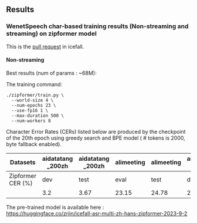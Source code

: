 ## Results

### WenetSpeech char-based training results (Non-streaming and streaming) on zipformer model

This is the [pull request](https://github.com/k2-fsa/icefall/pull/1130) in icefall.

#### Non-streaming

Best results (num of params : ~68M):

The training command:

```
./zipformer/train.py \
  --world-size 4 \
  --num-epochs 23 \
  --use-fp16 1 \
  --max-duration 500 \
  --num-workers 8
```

Character Error Rates (CERs) listed below are produced by the checkpoint of the 20th epoch using greedy search and BPE model ( # tokens is 2000, byte fallback enabled).

|     Datasets | aidatatang _200zh | aidatatang _200zh | alimeeting | alimeeting | aishell-1 | aishell-1 | aishell-2 | aishell-2 | aishell-4 | magicdata | magicdata | kespeech-asr | kespeech-asr | kespeech-asr | WenetSpeech | WenetSpeech | WenetSpeech |
|--------------------------------|------------------------------|-------------|-------------------|--------------|----------------|-------------|------------------|-------------|------------------|------------------|-------------|-----------------------|-----------------------|-------------|--------------------|-------------------------|---------------------|
|     Zipformer     CER   (%)    |     dev                      |     test    |     eval          |     test     |     dev        |     test    |     dev          |     test    |     test         |     dev          |     test    |     dev     phase1    |     dev     phase2    |     test    |     dev            |     test     meeting    |     test     net    |
|                                |     3.2                      |     3.67    |     23.15         |     24.78    |     2.91       |     3.04    |     3.59         |     4.03    |     15.68        |     3.68         |     3.12    |     6.69              |     3.19              |     8.01    |     9.32           |     7.05                |     8.78            |


The pre-trained model is available here : https://huggingface.co/zrjin/icefall-asr-multi-zh-hans-zipformer-2023-9-2
